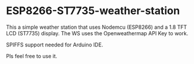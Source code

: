# ESP8266-ST7735-weather-station
This a simple weather station that uses Nodemcu (ESP8266) and a 1.8 TFT LCD (ST7735) display.
The WS uses the Openweathermap API Key to work.

SPIFFS support needed for Arduino IDE.

Pls feel free to use it.
